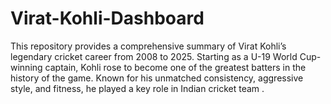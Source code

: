 # Virat-Kohli-Dashboard
This repository provides a comprehensive summary of Virat Kohli’s legendary cricket career from 2008 to 2025. Starting as a U-19 World Cup-winning captain, Kohli rose to become one of the greatest batters in the history of the game. Known for his unmatched consistency, aggressive style, and fitness, he played a key role in Indian cricket team .
